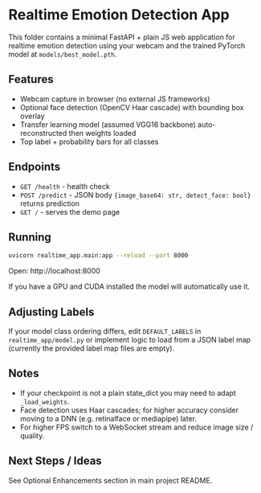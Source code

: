 # Realtime Emotion Detection App

This folder contains a minimal FastAPI + plain JS web application for realtime emotion detection using your webcam and the trained PyTorch model at `models/best_model.pth`.

## Features
- Webcam capture in browser (no external JS frameworks)
- Optional face detection (OpenCV Haar cascade) with bounding box overlay
- Transfer learning model (assumed VGG16 backbone) auto-reconstructed then weights loaded
- Top label + probability bars for all classes

## Endpoints
- `GET /health` - health check
- `POST /predict` - JSON body `{image_base64: str, detect_face: bool}` returns prediction
- `GET /` - serves the demo page

## Running
```bash
uvicorn realtime_app.main:app --reload --port 8000
```
Open: http://localhost:8000

If you have a GPU and CUDA installed the model will automatically use it.

## Adjusting Labels
If your model class ordering differs, edit `DEFAULT_LABELS` in `realtime_app/model.py` or implement logic to load from a JSON label map (currently the provided label map files are empty).

## Notes
- If your checkpoint is not a plain state_dict you may need to adapt `_load_weights`.
- Face detection uses Haar cascades; for higher accuracy consider moving to a DNN (e.g. retinalface or mediapipe) later.
- For higher FPS switch to a WebSocket stream and reduce image size / quality.

## Next Steps / Ideas
See Optional Enhancements section in main project README.
